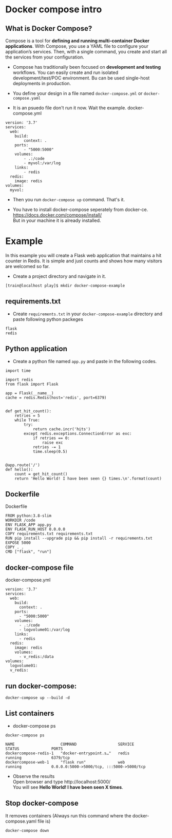 
# Docker compose intro 

## What is Docker Compose?
Compose is a tool for **defining and running multi-container Docker applications**. With Compose, you use a YAML file to configure your application’s services. Then, with a single command, you create and start all the services from your configuration.   

- Compose has traditionally been focused on **development and testing** workflows. You can easily create and run isolated development/test/POC environment. Bu can be used single-host deployments in production.

- You define your design in a file named `docker-compose.yml` or `docker-compose.yaml`    

- It is an psuedo file don't run it now. Wait the example.
docker-compose.yml
```
version: '3.7'
services:
  web:
    build: 
		context: .
    ports:
		- "5000:5000"
    volumes:
		- .:/code
		- myvol:/var/log
    links:
		- redis
  redis:
    image: redis
volumes:
  myvol:
  ```

  - Then you run `docker-compose up` command. That's it.

  - You have to install docker-compose seperately from docker-ce.  
  https://docs.docker.com/compose/install/  
  But in your machine it is already installed.



# Example 
In this example you will create a Flask web application that maintains a hit counter in Redis. It is simple and just counts and shows how many visitors are welcomed so far.

- Create a project directory  and navigate in it.  

`[train@localhost play]$ mkdir docker-compose-example`  

## requirements.txt
- Create `requirements.txt` in your `docker-compose-example` directory and paste following python packeges 
```
flask
redis
```

## Python application 
- Create a python file named `app.py` and paste in the following codes.  
```
import time

import redis
from flask import Flask

app = Flask(__name__)
cache = redis.Redis(host='redis', port=6379)


def get_hit_count():
    retries = 5
    while True:
        try:
            return cache.incr('hits')
        except redis.exceptions.ConnectionError as exc:
            if retries == 0:
                raise exc
            retries -= 1
            time.sleep(0.5)


@app.route('/')
def hello():
    count = get_hit_count()
    return 'Hello World! I have been seen {} times.\n'.format(count)
```

## Dockerfile

Dockerfile 
```
FROM python:3.8-slim
WORKDIR /code
ENV FLASK_APP app.py
ENV FLASK_RUN_HOST 0.0.0.0
COPY requirements.txt requirements.txt
RUN pip install --upgrade pip && pip install -r requirements.txt
EXPOSE 5000
COPY . .
CMD ["flask", "run"]
```

## docker-compose file 
docker-compose.yml
```
version: '3.7'
services:
  web:
    build:
      context: .
    ports:
      - "5000:5000"
    volumes:
      - .:/code
      - logvolume01:/var/log
    links:
      - redis
  redis:
    image: redis
    volumes:
      - v_redis:/data
volumes:
  logvolume01:
  v_redis:
```

## run docker-compose:  
`docker-compose up --build -d`

## List containers
- docker-compose ps 
```
docker-compose ps
 
NAME                    COMMAND                  SERVICE             STATUS              PORTS
dockercompose-redis-1   "docker-entrypoint.s…"   redis               running             6379/tcp
dockercompose-web-1     "flask run"              web                 running             0.0.0.0:5000->5000/tcp, :::5000->5000/tcp
```

- Observe the results  
Open browser and type http://localhost:5000/   
You will see **Hello World! I have been seen X times**. 

## Stop docker-compose 

It removes containers  (Always run this command where the docker-compose.yaml file is)
```
docker-compose down
```

























